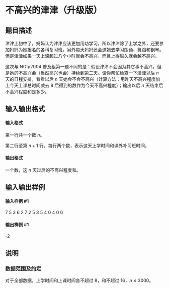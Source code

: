 
# 不高兴的津津（升级版）
## 题目描述
津津上初中了。妈妈认为津津应该更加用功学习，所以津津除了上学之外，还要参加妈妈为她报名的各科复习班。另外每天妈妈还会送她去学习朗诵、舞蹈和钢琴。但是津津如果一天上课超过八个小时就会不高兴，而且上得越久就会越不高兴。

这次与 NOIp2004 普及组第一题不同的是：假设津津不会因为其它事不高兴，但是她的不高兴会（当然高兴也会）持续到第二天。请你帮忙检查一下津津以后 $n$ 天的日程安排，看看以后 $n$ 天她会不会不高兴（计算方法：用昨天不高兴程度加上今天上课总时间减去 $8$ 后得到的数作为今天不高兴程度）；输出以后 $n$ 天结束后不高兴程度和是多少。
## 输入输出格式
#### 输入格式

第一行共一个数 $n$。

第二行至第 $n+1$ 行，每行两个数，表示这天上学时间和课外补习班时间。
#### 输出格式

一个数，这 $n$ 天过后的不高兴程度和。
## 输入输出样例
#### 输入样例 #1
7
5 3
6 2
7 2
5 3
5 4
0 4
0 6
#### 输出样例 #1
-2
## 说明
### 数据范围及约定

对于全部数据，上学时间和上课时间各不超过 $8$，和不超过 $16$，$n \le 3000$。
